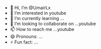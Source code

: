 - 👋 Hi, I’m @UmairLx
- 👀 I’m interested in youtube 
- 🌱 I’m currently learning ...
- 💞️ I’m looking to collaborate on ...youtube 
- 📫 How to reach me ...youtube 
- 😄 Pronouns: ...
- ⚡ Fun fact: ...

<!---
UmairLx/UmairLx is a ✨ special ✨ repository because its `README.md` (this file) appears on your GitHub profile.
You can click the Preview link to take a look at your changes.
--->
